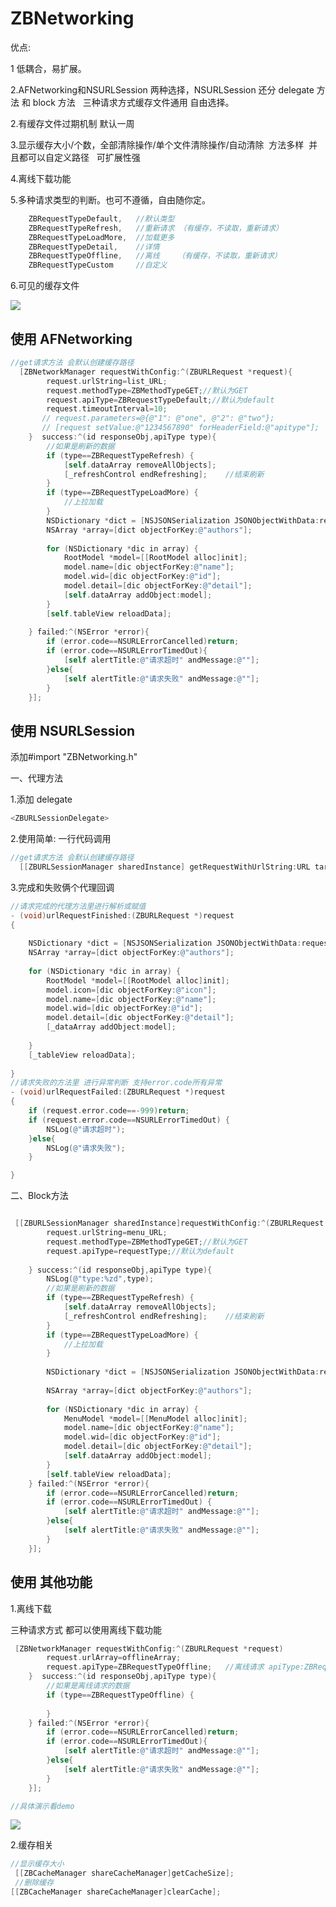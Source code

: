 # ZBNetworking
优点:

1 低耦合，易扩展。

2.AFNetworking和NSURLSession 两种选择，NSURLSession 还分 delegate 方法 和 block 方法    三种请求方式缓存文件通用 自由选择。

2.有缓存文件过期机制 默认一周

3.显示缓存大小/个数，全部清除操作/单个文件清除操作/自动清除  方法多样  并且都可以自定义路径   可扩展性强

4.离线下载功能 

5.多种请求类型的判断。也可不遵循，自由随你定。

```objective-c
    ZBRequestTypeDefault,   //默认类型
    ZBRequestTypeRefresh,   //重新请求 （有缓存，不读取，重新请求）
    ZBRequestTypeLoadMore,  //加载更多
    ZBRequestTypeDetail,    //详情
    ZBRequestTypeOffline,   //离线    （有缓存，不读取，重新请求）
    ZBRequestTypeCustom     //自定义
```
6.可见的缓存文件

![](http://a3.qpic.cn/psb?/V12I5WUv0Ual5v/uls*nG1YySR.EpyYI8*lFu9kW.lwzjgW.cnPbGMUBG8!/b/dPgAAAAAAAAA&bo=aAHwAAAAAAACDLE!&rf=viewer_4)

## 使用 AFNetworking 
```objective-c
//get请求方法 会默认创建缓存路径    
  [ZBNetworkManager requestWithConfig:^(ZBURLRequest *request){
        request.urlString=list_URL;
        request.methodType=ZBMethodTypeGET;//默认为GET
        request.apiType=ZBRequestTypeDefault;//默认为default
        request.timeoutInterval=10;
       // request.parameters=@{@"1": @"one", @"2": @"two"};
       // [request setValue:@"1234567890" forHeaderField:@"apitype"];
    }  success:^(id responseObj,apiType type){
        //如果是刷新的数据
        if (type==ZBRequestTypeRefresh) {
            [self.dataArray removeAllObjects];
            [_refreshControl endRefreshing];    //结束刷新
        }
        if (type==ZBRequestTypeLoadMore) {
            //上拉加载
        }
        NSDictionary *dict = [NSJSONSerialization JSONObjectWithData:responseObj options:NSJSONReadingMutableContainers error:nil];
        NSArray *array=[dict objectForKey:@"authors"];
        
        for (NSDictionary *dic in array) {
            RootModel *model=[[RootModel alloc]init];
            model.name=[dic objectForKey:@"name"];
            model.wid=[dic objectForKey:@"id"];
            model.detail=[dic objectForKey:@"detail"];
            [self.dataArray addObject:model];
        }
        [self.tableView reloadData];
        
    } failed:^(NSError *error){
        if (error.code==NSURLErrorCancelled)return;
        if (error.code==NSURLErrorTimedOut){
            [self alertTitle:@"请求超时" andMessage:@""];
        }else{
            [self alertTitle:@"请求失败" andMessage:@""];
        }
    }];

```


## 使用 NSURLSession
添加#import "ZBNetworking.h"

一、代理方法

1.添加 delegate
```objective-c
<ZBURLSessionDelegate>
```

2.使用简单:  一行代码调用 
```objective-c
//get请求方法 会默认创建缓存路径    
  [[ZBURLSessionManager sharedInstance] getRequestWithUrlString:URL target:self];
```

3.完成和失败俩个代理回调
```objective-c
//请求完成的代理方法里进行解析或赋值
- (void)urlRequestFinished:(ZBURLRequest *)request
{
    
    NSDictionary *dict = [NSJSONSerialization JSONObjectWithData:request.downloadData options:NSJSONReadingMutableContainers error:nil];
    NSArray *array=[dict objectForKey:@"authors"];
    
    for (NSDictionary *dic in array) {
        RootModel *model=[[RootModel alloc]init];
        model.icon=[dic objectForKey:@"icon"];
        model.name=[dic objectForKey:@"name"];
        model.wid=[dic objectForKey:@"id"];
        model.detail=[dic objectForKey:@"detail"];
        [_dataArray addObject:model];
        
    }
    [_tableView reloadData];
    
}
//请求失败的方法里 进行异常判断 支持error.code所有异常
- (void)urlRequestFailed:(ZBURLRequest *)request
{
    if (request.error.code==-999)return;
    if (request.error.code==NSURLErrorTimedOut) {
        NSLog(@"请求超时");
    }else{
        NSLog(@"请求失败");
    }

}

```

二、Block方法

```objective-c

 [[ZBURLSessionManager sharedInstance]requestWithConfig:^(ZBURLRequest *request){
        request.urlString=menu_URL;
        request.methodType=ZBMethodTypeGET;//默认为GET
        request.apiType=requestType;//默认为default
        
    } success:^(id responseObj,apiType type){
        NSLog(@"type:%zd",type);
        //如果是刷新的数据
        if (type==ZBRequestTypeRefresh) {
            [self.dataArray removeAllObjects];
            [_refreshControl endRefreshing];    //结束刷新
        }
        if (type==ZBRequestTypeLoadMore) {
            //上拉加载
        }
        
        NSDictionary *dict = [NSJSONSerialization JSONObjectWithData:responseObj options:NSJSONReadingMutableContainers error:nil];
       
        NSArray *array=[dict objectForKey:@"authors"];
        
        for (NSDictionary *dic in array) {
            MenuModel *model=[[MenuModel alloc]init];
            model.name=[dic objectForKey:@"name"];
            model.wid=[dic objectForKey:@"id"];
            model.detail=[dic objectForKey:@"detail"];
            [self.dataArray addObject:model];
        }
        [self.tableView reloadData];
    } failed:^(NSError *error){
        if (error.code==NSURLErrorCancelled)return;
        if (error.code==NSURLErrorTimedOut) {
            [self alertTitle:@"请求超时" andMessage:@""];
        }else{
            [self alertTitle:@"请求失败" andMessage:@""];
        }
    }];

```


## 使用 其他功能
1.离线下载

三种请求方式 都可以使用离线下载功能 

```objective-c
 [ZBNetworkManager requestWithConfig:^(ZBURLRequest *request)
        request.urlArray=offlineArray;
        request.apiType=ZBRequestTypeOffline;   //离线请求 apiType:ZBRequestTypeOffline
    }  success:^(id responseObj,apiType type){
        //如果是离线请求的数据
        if (type==ZBRequestTypeOffline) {
        
        } 
    } failed:^(NSError *error){
        if (error.code==NSURLErrorCancelled)return;
        if (error.code==NSURLErrorTimedOut){
            [self alertTitle:@"请求超时" andMessage:@""];
        }else{
            [self alertTitle:@"请求失败" andMessage:@""];
        }
    }];

//具体演示看demo
```
![](http://a3.qpic.cn/psb?/V12I5WUv0Ual5v/cY8K3L2*GJ9RO3i*z1If9XTmzas0cylmafMXWqdFe4o!/b/dK0AAAAAAAAA&bo=aAHwAAAAAAACLJE!&rf=viewer_4)


2.缓存相关
```objective-c
//显示缓存大小
 [[ZBCacheManager shareCacheManager]getCacheSize];
 //删除缓存
[[ZBCacheManager shareCacheManager]clearCache];
 ```

